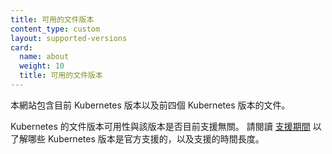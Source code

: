 ```yaml
---
title: 可用的文件版本
content_type: custom
layout: supported-versions
card:
  name: about
  weight: 10
  title: 可用的文件版本
---
```


<!--
title: Available Documentation Versions
content_type: custom
layout: supported-versions
card:
  name: about
  weight: 10
  title: Available Documentation Versions
-->
<!-- overview -->

<!--
This website contains documentation for the current version of Kubernetes
and the four previous versions of Kubernetes.

The availability of documentation for a Kubernetes version is separate from whether
that release is currently supported.
Read [Support period](/releases/patch-releases/#support-period) to learn about
which versions of Kubernetes are officially supported, and for how long.
-->

本網站包含目前 Kubernetes 版本以及前四個 Kubernetes 版本的文件。

Kubernetes 的文件版本可用性與該版本是否目前支援無關。
請閱讀 [支援期間](/releases/patch-releases/#support-period) 以了解哪些 Kubernetes 版本是官方支援的，以及支援的時間長度。
